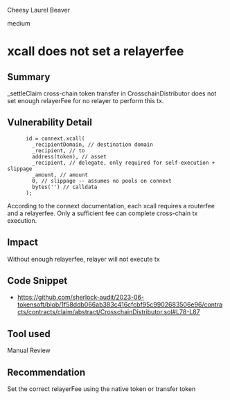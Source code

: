 Cheesy Laurel Beaver

medium

# xcall does not set a relayerfee

## Summary

_settleClaim cross-chain token transfer in CrosschainDistributor does not set enough relayerFee for no relayer to perform this tx.

## Vulnerability Detail

```solidity
      id = connext.xcall(
        _recipientDomain, // destination domain
        _recipient, // to
        address(token), // asset
        _recipient, // delegate, only required for self-execution + slippage
        _amount, // amount
        0, // slippage -- assumes no pools on connext
        bytes('') // calldata
      );
```

According to the connext documentation, each xcall requires a routerfee and a relayerfee. Only a sufficient fee can complete cross-chain tx execution.

## Impact

Without enough relayerfee, relayer will not execute tx

## Code Snippet

- https://github.com/sherlock-audit/2023-06-tokensoft/blob/1f58ddb066ab383c416cfcbf95c9902683506e96/contracts/contracts/claim/abstract/CrosschainDistributor.sol#L78-L87

## Tool used

Manual Review

## Recommendation

Set the correct relayerFee using the native token or transfer token
